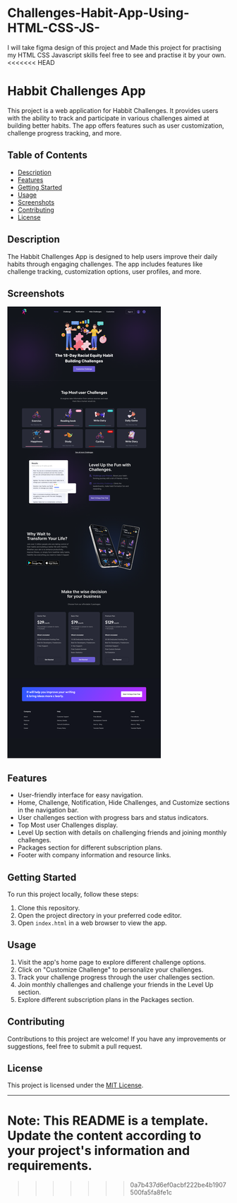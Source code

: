 # Challenges-Habit-App-Using-HTML-CSS-JS-
I will take figma design of this project and Made this project for practising my HTML CSS  Javascript skills feel free to see and practise it by your own.
<<<<<<< HEAD
# Habbit Challenges App

This project is a web application for Habbit Challenges. It provides users with the ability to track and participate in various challenges aimed at building better habits. The app offers features such as user customization, challenge progress tracking, and more.

## Table of Contents

- [Description](#description)
- [Features](#features)
- [Getting Started](#getting-started)
- [Usage](#usage)
- [Screenshots](#screenshots)
- [Contributing](#contributing)
- [License](#license)

## Description

The Habbit Challenges App is designed to help users improve their daily habits through engaging challenges. The app includes features like challenge tracking, customization options, user profiles, and more.

## Screenshots
![Design preview for the Main Landing Page of Habit Challenges Website](./images/LandingMainPage.png)

## Features

- User-friendly interface for easy navigation.
- Home, Challenge, Notification, Hide Challenges, and Customize sections in the navigation bar.
- User challenges section with progress bars and status indicators.
- Top Most user Challenges display.
- Level Up section with details on challenging friends and joining monthly challenges.
- Packages section for different subscription plans.
- Footer with company information and resource links.

## Getting Started

To run this project locally, follow these steps:

1. Clone this repository.
2. Open the project directory in your preferred code editor.
3. Open `index.html` in a web browser to view the app.

## Usage

1. Visit the app's home page to explore different challenge options.
2. Click on "Customize Challenge" to personalize your challenges.
3. Track your challenge progress through the user challenges section.
4. Join monthly challenges and challenge your friends in the Level Up section.
5. Explore different subscription plans in the Packages section.



## Contributing

Contributions to this project are welcome! If you have any improvements or suggestions, feel free to submit a pull request.

## License

This project is licensed under the [MIT License](LICENSE).

---

**Note:** This README is a template. Update the content according to your project's information and requirements.
=======
>>>>>>> 0a7b437d6ef0acbf222be4b1907500fa5fa8fe1c
